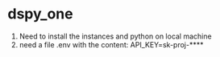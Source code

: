 # dspy_one
1. Need to install the instances and python on local machine
2. need a file .env with the content: API_KEY=sk-proj-****
